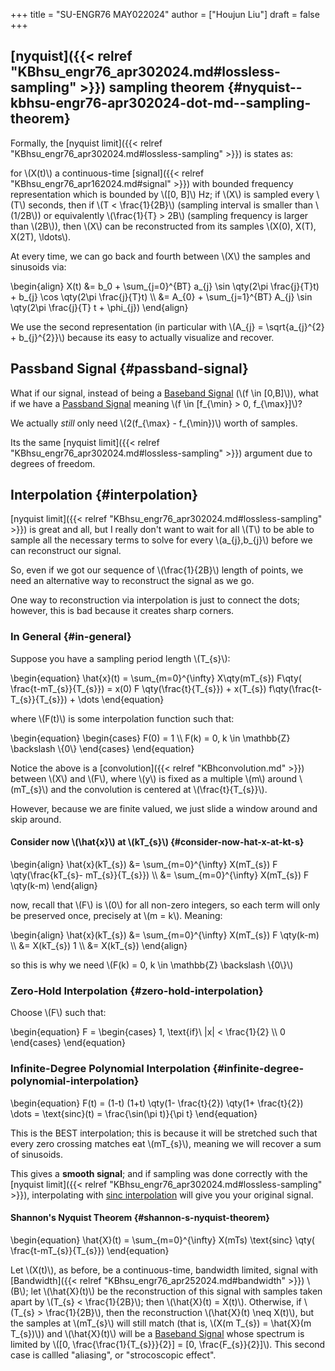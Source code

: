 +++
title = "SU-ENGR76 MAY022024"
author = ["Houjun Liu"]
draft = false
+++

## [nyquist]({{< relref "KBhsu_engr76_apr302024.md#lossless-sampling" >}}) sampling theorem {#nyquist--kbhsu-engr76-apr302024-dot-md--sampling-theorem}

Formally, the [nyquist limit]({{< relref "KBhsu_engr76_apr302024.md#lossless-sampling" >}}) is states as:

for \\(X(t)\\) a continuous-time [signal]({{< relref "KBhsu_engr76_apr162024.md#signal" >}}) with bounded frequency representation which is bounded by \\([0, B]\\) Hz; if \\(X\\) is sampled every \\(T\\) seconds, then if \\(T < \frac{1}{2B}\\) (sampling interval is smaller than \\(1/2B\\)) or equivalently \\(\frac{1}{T} > 2B\\) (sampling frequency is larger than \\(2B\\)), then \\(X\\) can be reconstructed from its samples \\(X(0), X(T), X(2T), \ldots\\).

At every time, we can go back and fourth between \\(X\\) the samples and sinusoids via:

\begin{align}
X(t) &= b\_0 + \sum\_{j=0}^{BT} a\_{j} \sin \qty(2\pi \frac{j}{T}t) + b\_{j} \cos \qty(2\pi \frac{j}{T}t)  \\\\
&= A\_{0} + \sum\_{j=1}^{BT} A\_{j} \sin \qty(2\pi \frac{j}{T} t + \phi\_{j})
\end{align}

We use the second representation (in particular with \\(A\_{j} = \sqrt{a\_{j}^{2} + b\_{j}^{2}}\\) because its easy to actually visualize and recover.


## Passband Signal {#passband-signal}

What if our signal, instead of being a [Baseband Signal](#passband-signal) (\\(f \in [0,B]\\)), what if we have a [Passband Signal](#passband-signal) meaning \\(f \in [f\_{\min} > 0, f\_{\max}]\\)?

We actually _still_ only need \\(2(f\_{\max} - f\_{\min})\\)  worth of samples.

Its the same [nyquist limit]({{< relref "KBhsu_engr76_apr302024.md#lossless-sampling" >}}) argument due to degrees of freedom.


## Interpolation {#interpolation}

[nyquist limit]({{< relref "KBhsu_engr76_apr302024.md#lossless-sampling" >}}) is great and all, but I really don't want to wait for all \\(T\\) to be able to sample all the necessary terms to solve for every \\(a\_{j},b\_{j}\\) before we can reconstruct our signal.

So, even if we got our sequence of \\(\frac{1}{2B}\\) length of points, we need an alternative way to reconstruct the signal as we go.

One way to reconstruction via interpolation is just to connect the dots; however, this is bad because it creates sharp corners.


### In General {#in-general}

Suppose you have a sampling period length \\(T\_{s}\\):

\begin{equation}
\hat{x}(t) = \sum\_{m=0}^{\infty} X\qty(mT\_{s}) F\qty( \frac{t-mT\_{s}}{T\_{s}}) = x(0) F \qty(\frac{t}{T\_{s}}) + x(T\_{s}) f\qty(\frac{t-T\_{s}}{T\_{s}}) + \dots
\end{equation}

where \\(F(t)\\) is some interpolation function such that:

\begin{equation}
\begin{cases}
F(0) = 1 \\\\
F(k) = 0, k \in \mathbb{Z} \backslash \\{0\\}
\end{cases}
\end{equation}

Notice the above is a [convolution]({{< relref "KBhconvolution.md" >}}) between \\(X\\) and \\(F\\), where \\(y\\) is fixed as a multiple \\(m\\) around \\(mT\_{s}\\) and the convolution is centered at \\(\frac{t}{T\_{s}}\\).

However, because we are finite valued, we just slide a window around and skip around.


#### Consider now \\(\hat{x}\\) at \\(kT\_{s}\\) {#consider-now-hat-x-at-kt-s}

\begin{align}
\hat{x}(kT\_{s}) &= \sum\_{m=0}^{\infty} X(mT\_{s}) F \qty(\frac{kT\_{s}- mT\_{s}}{T\_{s}})  \\\\
&= \sum\_{m=0}^{\infty} X(mT\_{s}) F \qty(k-m)
\end{align}

now, recall that \\(F\\) is \\(0\\) for all non-zero integers, so each term will only be preserved once, precisely at \\(m = k\\). Meaning:

\begin{align}
\hat{x}(kT\_{s}) &= \sum\_{m=0}^{\infty} X(mT\_{s}) F \qty(k-m)  \\\\
&= X(kT\_{s}) 1  \\\\
&= X(kT\_{s})
\end{align}

so this is why we need \\(F(k) = 0, k \in \mathbb{Z} \backslash \\{0\\}\\)


### Zero-Hold Interpolation {#zero-hold-interpolation}

Choose \\(F\\) such that:

\begin{equation}
F = \begin{cases}
1, \text{if}\ |x| < \frac{1}{2} \\\\
0
\end{cases}
\end{equation}


### Infinite-Degree Polynomial Interpolation {#infinite-degree-polynomial-interpolation}

\begin{equation}
F(t) = (1-t) (1+t) \qty(1- \frac{t}{2}) \qty(1+ \frac{t}{2}) \dots = \text{sinc}(t) = \frac{\sin(\pi t)}{\pi t}
\end{equation}

This is the BEST interpolation; this is because it will be stretched such that every zero crossing matches eat \\(mT\_{s}\\), meaning we will recover a sum of sinusoids.

This gives a **smooth signal**; and if sampling was done correctly with the [nyquist limit]({{< relref "KBhsu_engr76_apr302024.md#lossless-sampling" >}}), interpolating with [sinc interpolation](#infinite-degree-polynomial-interpolation) will give you your original signal.


#### Shannon's Nyquist Theorem {#shannon-s-nyquist-theorem}

\begin{equation}
\hat{X}(t) = \sum\_{m=0}^{\infty} X(mTs) \text{sinc} \qty( \frac{t-mT\_{s}}{T\_{s}})
\end{equation}

Let \\(X(t)\\), as before, be a continuous-time, bandwidth limited, signal with [Bandwidth]({{< relref "KBhsu_engr76_apr252024.md#bandwidth" >}}) \\(B\\); let \\(\hat{X}(t)\\) be the reconstruction of this signal with samples taken apart by \\(T\_{s} < \frac{1}{2B}\\); then \\(\hat{X}(t) = X(t)\\). Otherwise, if \\(T\_{s} > \frac{1}{2B}\\), then the reconstruction \\(\hat{X}(t) \neq X(t)\\), but the samples at \\(mT\_{s}\\) will still match (that is, \\(X(m T\_{s}) = \hat{X}(m T\_{s})\\)) and \\(\hat{X}(t)\\) will be a [Baseband Signal](#passband-signal) whose spectrum is limited by \\([0, \frac{\frac{1}{T\_{s}}}{2}] = [0, \frac{F\_{s}}{2}]\\). This second case is callled "aliasing", or "strocoscopic effect".
